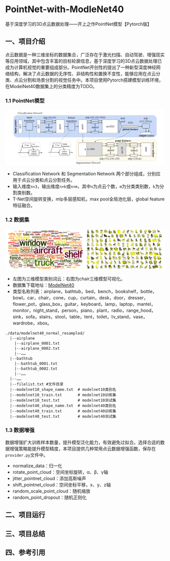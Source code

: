 # PointNet-with-ModleNet40
基于深度学习的3D点云数据处理——开上之作PointNet模型【Pytorch版】

## 一、项目介绍
点云数据是一种三维坐标的数据集合，广泛存在于激光扫描、自动驾驶、增强现实等应用领域，其中包含丰富的目标轮廓信息，基于深度学习的3D点云数据处理已成为计算机视觉的重要组成部分。PointNet开创性的提出了一种新型深度神经网络结构，解决了点云数据的无序性、非结构性和置换不变性，能够应用在点云分类、点云分割和场景分割的视觉任务中。本项目使用Pytorch搭建模型训练环境，在ModelNet40数据集上的分类精度为TODO。

### 1.1 PointNet模型
![](./images/PointNet.png)
- Classification Network 和 Segmentation Network 两个部分组成，分别应用于点云分类和点云分割任务。
- 输入维度`n×3`，输出维度`n×k`或`n×m`，其中`n`为点云个数，`m`为分类类别数，`k`为分割类别数。
- T-Net空间旋转变换，mlp多层感知机，max pool全局池化层，global feature特征融合。

### 1.2 数据集
![](./images/ModelNet40.png)
- 左图为三维模型类别词云：右图为chair三维模型可视化。
- 数据集下载地址：[ModelNet40](https://shapenet.cs.stanford.edu/media/modelnet40_normal_resampled.zip)
- 类型名称列表：airplane，bathtub，bed，bench，bookshelf，bottle，bowl，car，chair，cone，cup，curtain，desk，door，dresser，flower_pot，glass_box，guitar，keyboard，lamp，laptop，mantel，monitor，night_stand，person，piano，plant，radio，range_hood，sink，sofa，stairs，stool，table，tent，toilet，tv_stand，vase，wardrobe，xbox。
```
./data/modelnet40_normal_resampled/
  |--airplane
    |--airplane_0001.txt
    |--airplane_0002.txt
    |--……
  |--bathtub
    |--bathtub_0001.txt
    |--bathtub_0002.txt
    |--……
  |--……
  |--filelist.txt #文件目录
  |--modelnet10_shape_name.txt  # modelnet10类别名
  |--modelnet10_train.txt       # modelnet10训练集
  |--modelnet10_test.txt        # modelnet10测试集
  |--modelnet40_shape_name.txt  # modelnet40类别名
  |--modelnet40_train.txt       # modelnet40训练集
  |--modelnet40_test.txt        # modelnet40测试集
```

### 1.3 数据增强
数据增强扩大训练样本数量，提升模型泛化能力，有效避免过拟合。选择合适的数据增强策略能提升模型精度，本项目提供几种常用点云数据增强函数，保存在`provider.py`文件中。
- normalize_data：归一化
- rotate_point_cloud：空间坐标旋转，α、β、γ轴
- jitter_pointnet_cloud：添加高斯噪声
- shift_pointnet_cloud：空间坐标平移，x、y、z轴
- random_scale_point_cloud：随机缩放
- random_point_dropout：随机正则化

## 二、项目运行


## 三、项目总结


## 四、参考引用
